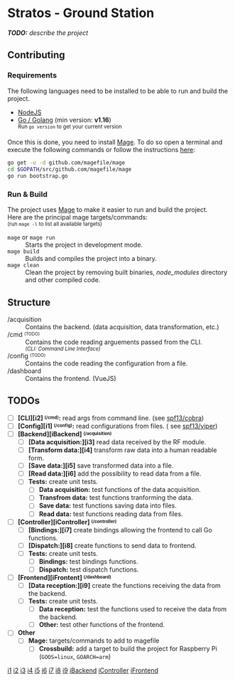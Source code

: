 # Stratos - Ground Station

_**TODO:** describe the project_

## Contributing

### Requirements

The following languages need to be installed to be able to run and build the project.

- [NodeJS](https://nodejs.org/en/download/current/)
- [Go / Golang](https://golang.org/doc/install) (min version: **v1.16**)<br>
  <sup>Run `go version` to get your current version</sup>

Once this is done, you need to install [Mage](https://magefile.org/). To do so open a terminal and execute the following
commands or follow the instructions [here](https://magefile.org/#installation):

```sh
go get -u -d github.com/magefile/mage
cd $GOPATH/src/github.com/magefile/mage
go run bootstrap.go
```

### Run & Build

The project uses [Mage](https://magefile.org) to make it easier to run and build the project. <br>
Here are the principal mage targets/commands:<br>
<sup>(run `mage -l` to list all available targets)</sup>

<dl>
<dt><code>mage</code> or <code>mage run</code></dt>
<dd>Starts the project in development mode.</dd>

<dt><code>mage build</code></dt>
<dd>Builds and compiles the project into a binary.</dd>

<dt><code>mage clean</code></dt>
<dd>Clean the project by removing built binaries, <em>node_modules</em> directory and other compiled code.</dd>
</dl>

## Structure

<dl>
<dt>/acquisition</dt>
<dd>Contains the backend. (data acquisition, data transformation, etc.)</dd>

<dt>/cmd <sup><sub>(TODO)</sub></sup></dt>
<dd>Contains the code reading arguements passed from the CLI.<br>
<sup><em>(CLI: Command Line Interface)</em></sup></dd>

<dt>/config <sup><sub>(TODO)</sub></sup></dt>
<dd>Contains the code reading the configuration from a file.</dd>

<dt>/dashboard</dt>
<dd>
Contains the frontend. (VueJS)
</dd>
</dl>

## TODOs

- [ ] **[CLI][i2] <sup><sub>(/cmd)</sub></sup>:** read args from command line. (see [spf13/cobra](https://github.com/spf13/cobra))
- [ ] **[Config][i1] <sup><sub>(/config)</sub></sup>:** read configurations from files. (
  see [spf13/viper](https://github.com/spf13/viper))
- [ ] **[Backend][iBackend] <sup><sub>(/acquisition)</sub></sup>**
  - [ ] **[Data acquisition:][i3]** read data received by the RF module.
  - [ ] **[Transform data:][i4]** transform raw data into a human readable form.
  - [ ] **[Save data:][i5]** save transformed data into a file.
  - [ ] **[Read data:][i6]** add the possibility to read data from a file.
  - [ ] **Tests:** create unit tests.
    - [ ] **Data acquisition:** test functions of the data acquisition.
    - [ ] **Transfrom data:** test functions tranforming the data.
    - [ ] **Save data:** test functions saving data into files.
    - [ ] **Read data:** test functions reading data from files.
- [ ] **[Controller][iController] <sup><sub>(/controller)</sub></sup>**
  - [ ] **[Bindings:][i7]** create bindings allowing the frontend to call Go functions.
  - [ ] **[Dispatch:][i8]** create functions to send data to frontend.
  - [ ] **Tests:** create unit tests.
    - [ ] **Bindings:** test bindings functions.
    - [ ] **Dispatch:** test dispatch functions.
- [ ] **[Frontend][iFrontent] <sup><sub>(/dashboard)</sub></sup>**
  - [ ] **[Data reception:][i9]** create the functions receiving the data from the backend.
  - [ ] **Tests:** create unit tests.
    - [ ] **Data reception:** test the functions used to receive the data from the backend.
    - [ ] **Other:** test other functions of the frontend.
- [ ] **Other**
  - [ ] **Mage:** targets/commands to add to magefile
    - [ ] **Crossbuild:** add a target to build the project for Raspberry Pi (`GOOS=linux`, `GOARCH=arm`)

[i1](/ul-gaul/stratos_ground-station/issues/1)
[i2](/ul-gaul/stratos_ground-station/issues/2)
[i3](/ul-gaul/stratos_ground-station/issues/3)
[i4](/ul-gaul/stratos_ground-station/issues/4)
[i5](/ul-gaul/stratos_ground-station/issues/5)
[i6](/ul-gaul/stratos_ground-station/issues/6)
[i7](/ul-gaul/stratos_ground-station/issues/7)
[i8](/ul-gaul/stratos_ground-station/issues/8)
[i9](/ul-gaul/stratos_ground-station/issues/9)
[iBackend](/ul-gaul/stratos_ground-station/issues?q=is%3Aissue+is%3Aopen+sort%3Aupdated-desc+label%3Abackend)
[iController](/ul-gaul/stratos_ground-station/issues?q=is%3Aissue+is%3Aopen+sort%3Aupdated-desc+label%3Acontroller)
[iFrontend](/ul-gaul/stratos_ground-station/issues?q=is%3Aissue+is%3Aopen+sort%3Aupdated-desc+label%3Afrontend)
